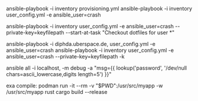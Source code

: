 ansible-playbook -i inventory provisioning.yml
ansible-playbook -i inventory user_config.yml -e ansible_user=crash


ansible-playbook -i inventory user_config.yml -e ansible_user=crash --private-key=keyfilepath --start-at-task "Checkout dotfiles for user *"



ansible-playbook -i diphda.uberspace.de, user_config.yml -e ansible_user=crash
ansible-playbook -i inventory user_config.yml -e ansible_user=crash --private-key=keyfilepath -k

ansible all -i localhost, -m debug -a "msg={{ lookup('password', '/dev/null chars=ascii_lowercase,digits length=5') }}"



exa compile: podman run -it --rm -v "$PWD":/usr/src/myapp -w /usr/src/myapp rust cargo build --release